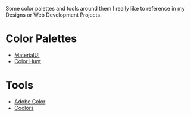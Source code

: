 Some color palettes and tools around them I really like to reference in my Designs or Web Development Projects.

# Color Palettes

- [MaterialUI](https://materialui.co/)
- [Color Hunt](https://colorhunt.co/)

# Tools

- [Adobe Color](https://color.adobe.com)
- [Coolors](https://coolors.co)